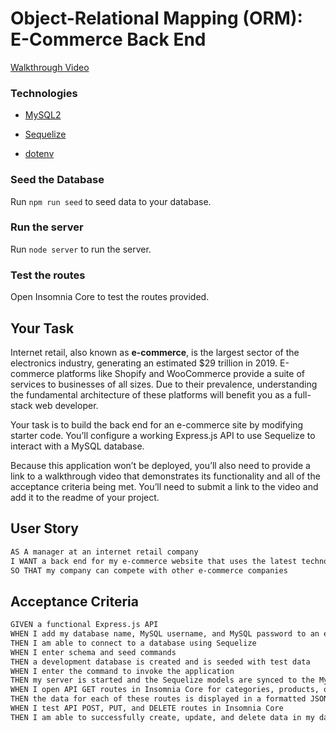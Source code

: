 # Object-Relational Mapping (ORM): E-Commerce Back End

[Walkthrough Video](https://drive.google.com/file/d/1j7bOSYW3richjv2WAQv5o6I0r27uGege/view)

### Technologies 
  * [MySQL2](https://www.npmjs.com/package/mysql)
  
  * [Sequelize](https://www.npmjs.com/package/sequelize)

  * [dotenv](https://www.npmjs.com/package/dotenv)

### Seed the Database

Run `npm run seed` to seed data to your database.

### Run the server

Run `node server` to run the server.

### Test the routes

Open Insomnia Core to test the routes provided.
  


## Your Task

Internet retail, also known as **e-commerce**, is the largest sector of the electronics industry, generating an estimated $29 trillion in 2019. E-commerce platforms like Shopify and WooCommerce provide a suite of services to businesses of all sizes. Due to their prevalence, understanding the fundamental architecture of these platforms will benefit you as a full-stack web developer.

Your task is to build the back end for an e-commerce site by modifying starter code. You’ll configure a working Express.js API to use Sequelize to interact with a MySQL database.

Because this application won’t be deployed, you’ll also need to provide a link to a walkthrough video that demonstrates its functionality and all of the acceptance criteria being met. You’ll need to submit a link to the video and add it to the readme of your project.

## User Story

```md
AS A manager at an internet retail company
I WANT a back end for my e-commerce website that uses the latest technologies
SO THAT my company can compete with other e-commerce companies
```

## Acceptance Criteria

```md
GIVEN a functional Express.js API
WHEN I add my database name, MySQL username, and MySQL password to an environment variable file
THEN I am able to connect to a database using Sequelize
WHEN I enter schema and seed commands
THEN a development database is created and is seeded with test data
WHEN I enter the command to invoke the application
THEN my server is started and the Sequelize models are synced to the MySQL database
WHEN I open API GET routes in Insomnia Core for categories, products, or tags
THEN the data for each of these routes is displayed in a formatted JSON
WHEN I test API POST, PUT, and DELETE routes in Insomnia Core
THEN I am able to successfully create, update, and delete data in my database
```